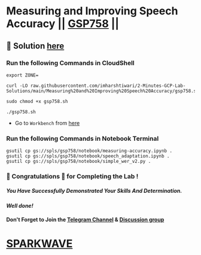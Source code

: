 # Measuring and Improving Speech Accuracy || [GSP758](https://www.cloudskillsboost.google/focuses/13597?parent=catalog) ||

## 🔑 Solution [here](https://youtu.be/wiAy4nEdWYY)

### Run the following Commands in CloudShell

```
export ZONE=
```
```
curl -LO raw.githubusercontent.com/imharshtiwari/2-Minutes-GCP-Lab-Solutions/main/Measuring%20and%20Improving%20Speech%20Accuracy/gsp758.sh

sudo chmod +x gsp758.sh

./gsp758.sh
```

* Go to `Workbench` from [here](https://console.cloud.google.com/vertex-ai/workbench/user-managed?)

### Run the following Commands in Notebook Terminal

```
gsutil cp gs://spls/gsp758/notebook/measuring-accuracy.ipynb .
gsutil cp gs://spls/gsp758/notebook/speech_adaptation.ipynb .
gsutil cp gs://spls/gsp758/notebook/simple_wer_v2.py .
```

### 🐼 Congratulations 🎉 for Completing the Lab !

##### *You Have Successfully Demonstrated Your Skills And Determination.*

#### *Well done!*

#### Don't Forget to Join the [Telegram Channel](https://t.me/sparkwave.01) & [Discussion group](https://t.me/sparkwave.01chats)

# [SPARKWAVE](https://www.youtube.com/@sparkwave.01)
